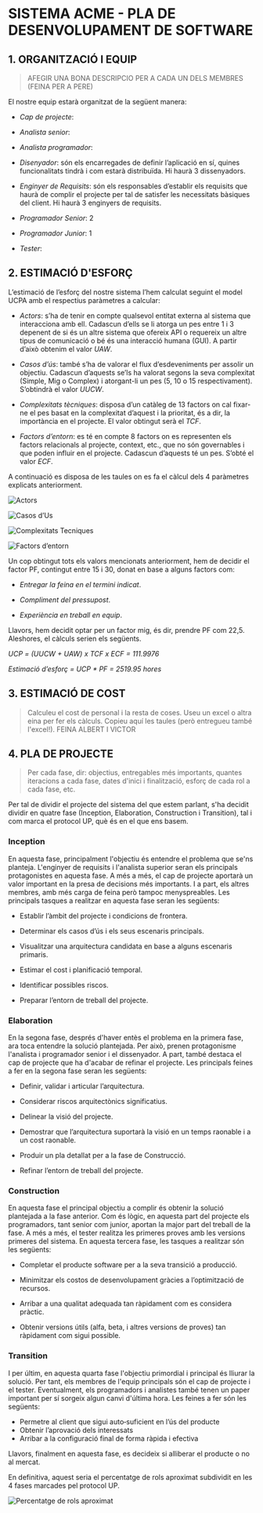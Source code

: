 ﻿# **SISTEMA ACME - PLA DE DESENVOLUPAMENT DE SOFTWARE** #

## **1. ORGANITZACIÓ I EQUIP** ##

> AFEGIR UNA BONA DESCRIPCIO PER A CADA UN DELS MEMBRES (FEINA PER A PERE)

El nostre equip estarà organitzat de la següent manera:

* *Cap de projecte*:

* *Analista senior*:

* *Analista programador*:

* *Disenyador*: són els encarregades de definir l’aplicació en sí, quines funcionalitats tindrà i com estarà distribuïda. Hi haurà 3 dissenyadors.

* *Enginyer de Requisits*: són els responsables d’establir els requisits que haurà de complir el projecte per tal de satisfer les necessitats bàsiques del client. Hi haurà 3 enginyers de requisits.

* *Programador Senior*: 2

* *Programador Junior*: 1

* *Tester*:


## **2. ESTIMACIÓ D'ESFORÇ** ##

L’estimació de l’esforç del nostre sistema l’hem calculat seguint el model UCPA amb el respectius paràmetres a calcular:

* *Actors*: s’ha de tenir en compte qualsevol entitat externa al sistema que interacciona amb ell. Cadascun d’ells se li atorga un pes entre 1 i 3 depenent de si és un altre sistema que ofereix API o requereix un altre tipus de comunicació o bé és una interacció humana (GUI). A partir d’això obtenim el valor *UAW*.

* *Casos d’ús*: també s’ha de valorar el flux d’esdeveniments per assolir un objectiu. Cadascun d’aquests se’ls ha valorat segons la seva complexitat (Simple, Mig o Complex) i atorgant-li un pes (5, 10 o 15 respectivament). S’obtindrà el valor *UUCW*.

* *Complexitats tècniques*: disposa d’un catàleg de 13 factors on cal fixar-ne el pes basat en la complexitat d’aquest i la prioritat, és a dir, la importància en el projecte. El valor obtingut serà el *TCF*.

* *Factors d’entorn*: es té en compte 8 factors on es representen els factors relacionals al projecte, context, etc., que no són governables i que poden influir en el projecte. Cadascun d’aquests té un pes. S’obté el valor *ECF*.

A continuació es disposa de les taules on es fa el càlcul dels 4 paràmetres explicats anteriorment.

![Actors]( https://bytebucket.org/AlbertSuarez/gps-up-23/raw/b41ce6eeb02b8c2930552b6360782111c9062c19/Imatges/Actors.PNG?token=4fe204e7073829d2f0460e49f922760a16b9d5ad)

![Casos d’Us]( https://bytebucket.org/AlbertSuarez/gps-up-23/raw/b41ce6eeb02b8c2930552b6360782111c9062c19/Imatges/CasosDUs.PNG?token=3702aa8c316c1b4cdc0245661257ee78f7a2bd93)

![Complexitats Tecniques]( https://bytebucket.org/AlbertSuarez/gps-up-23/raw/b41ce6eeb02b8c2930552b6360782111c9062c19/Imatges/ComplexitatsTecniques.PNG?token=480e3ab401902de644544460593bee5275d2479d)

![Factors d’entorn]( https://bytebucket.org/AlbertSuarez/gps-up-23/raw/b41ce6eeb02b8c2930552b6360782111c9062c19/Imatges/EstimacioDEsforc.PNG?token=fa787325725546fda7ca707f09d5d33b4f7873de)



Un cop obtingut tots els valors mencionats anteriorment, hem de decidir el factor PF, contingut entre 15 i 30, donat en base a alguns factors com:

* *Entregar la feina en el termini indicat*.

* *Compliment del pressupost*.

* *Experiència en treball en equip*.

Llavors, hem decidit optar per un factor mig, és dir, prendre PF com 22,5. Aleshores, el càlculs serien els següents.

*UCP = (UUCW + UAW) x TCF x ECF = 111.9976*

*Estimació d’esforç = UCP * PF = 2519.95 hores*



## **3. ESTIMACIÓ DE COST** ##

> Calculeu el cost de personal i la resta de coses. Useu un excel o altra eina per fer els càlculs. Copieu aquí les taules (però entregueu també l'excel!). 
> FEINA ALBERT I VICTOR


## **4. PLA DE PROJECTE** ##

> Per cada fase, dir: objectius, entregables més importants, quantes iteracions a cada fase, dates d'inici i finalització, esforç de cada rol a cada fase, etc.

Per tal de dividir el projecte del sistema del que estem parlant, s'ha decidit dividir en quatre fase (Inception, Elaboration, Construction i Transition), tal i com marca el protocol UP, què és en el que ens basem.


### Inception ###

En aquesta fase, principalment l'objectiu és entendre el problema que se'ns planteja. L'enginyer de requisits i l'analista superior seran els principals protagonistes en aquesta fase. A més a més, el cap de projecte aportarà un valor important en la presa de decisions més importants. I a part, els altres membres, amb més carga de feina però tampoc menyspreables. Les principals tasques a realitzar en aquesta fase seran les següents:

* Establir l’àmbit del projecte i condicions de frontera.

* Determinar els casos d’ús i els seus escenaris principals.

* Visualitzar una arquitectura candidata en base a alguns escenaris primaris.

* Estimar el cost i planificació temporal.

* Identificar possibles riscos.

* Preparar l’entorn de treball del projecte.


### Elaboration ###

En la segona fase, després d'haver entès el problema en la primera fase, ara toca entendre la solució plantejada. Per això, prenen protagonisme l'analista i programador senior i el dissenyador. A part, també destaca el cap de projecte que ha d'acabar de refinar el projecte. Les principals feines a fer en la segona fase seran les següents:

* Definir, validar i articular l’arquitectura.

* Considerar riscos arquitectònics significatius.

* Delinear la visió del projecte.

* Demostrar que l’arquitectura suportarà la visió en un temps raonable i a un cost raonable.

* Produir un pla detallat per a la fase de Construcció.

* Refinar l’entorn de treball del projecte.


### Construction ###

En aquesta fase el principal objectiu a complir és obtenir la solució plantejada a la fase anterior. Com és lògic, en aquesta part del projecte els programadors, tant senior com junior, aportan la major part del treball de la fase. A més a més, el tester realitza les primeres proves amb les versions primeres del sistema. En aquesta tercera fase, les tasques a realitzar són les següents:

* Completar el producte software per a la seva transició a producció.

* Minimitzar els costos de desenvolupament gràcies a l’optimització de recursos.

* Arribar a una qualitat adequada tan ràpidament com es considera pràctic.

* Obtenir versions útils (alfa, beta, i altres versions de proves) tan ràpidament com sigui possible.


### Transition ###

I per últim, en aquesta quarta fase l'objectiu primordial i principal és lliurar la solució. Per tant, els membres de l'equip principals són el cap de projecte i el tester. Eventualment, els programadors i analistes també tenen un paper important per sí sorgeix algun canvi d'última hora. Les feines a fer són les següents:

* Permetre al client que sigui auto‐suficient en l’ús del producte
* Obtenir l’aprovació dels interessats
* Arribar a la configuració final de forma ràpida i efectiva

Llavors, finalment en aquesta fase, es decideix si alliberar el producte o no al mercat.



En definitiva, aquest seria el percentatge de rols aproximat subdividit en les 4 fases marcades pel protocol UP.



![Percentatge de rols aproximat]( https://bytebucket.org/AlbertSuarez/gps-up-23/raw/41b8dc3682c9709577d338db2b21b4a99fdae350/Imatges/PercentatgeDeRolsAproximat.PNG?token=036aee3fc0389cac9bf89f00beeb8e44f8b300e5)

